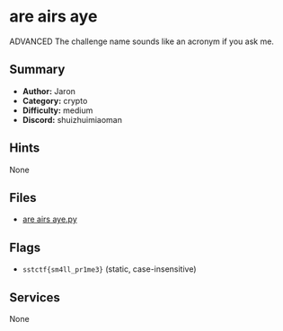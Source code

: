 
# are airs aye
ADVANCED
The challenge name sounds like an acronym if you ask me.


## Summary
- **Author:** Jaron
- **Category:** crypto
- **Difficulty:** medium
- **Discord:** shuizhuimiaoman

## Hints
None

## Files
- [are airs aye.py](<dist/are airs aye.py>)

## Flags
- `sstctf{sm4ll_pr1me3}` (static, case-insensitive)

## Services
None
